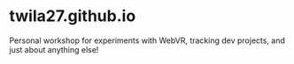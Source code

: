 # twila27.github.io
Personal workshop for experiments with WebVR, tracking dev projects, and just about anything else!
